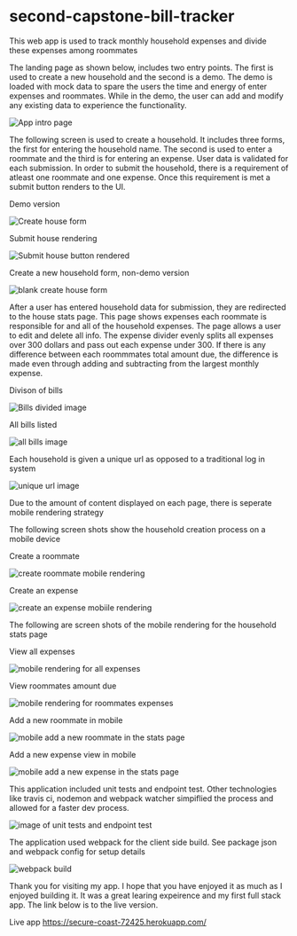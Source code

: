 # second-capstone-bill-tracker

This web app is used to track monthly household expenses and divide these expenses among roommates

The landing page as shown below, includes two entry points.  The first is used to create a new household 
and the second is a demo.  The demo is loaded with mock data to spare the users the time and energy of 
enter expenses and roommates.  While in the demo, the user can add and modify any existing data to experience 
the functionality.

![App intro page](https://github.com/sretundijr/second-capstone-bill-tracker/blob/master/images/landingPage.png)


The following screen is used to create a household.  It includes three forms, the first for entering the household name.  The second is used to enter a roommate and the third is for entering an expense.  User data is validated for each submission.  In order to submit the household, there is a requirement of atleast one roommate and one expense.  Once this requirement is met a submit button renders to the UI.  

Demo version

![Create house form](https://github.com/sretundijr/second-capstone-bill-tracker/blob/master/images/demo-create-house-form.png)


Submit house rendering


![Submit house button rendered](https://github.com/sretundijr/second-capstone-bill-tracker/blob/master/images/submit-house-image.png)


Create a new household form, non-demo version

![blank create house form](https://github.com/sretundijr/second-capstone-bill-tracker/blob/master/images/blank-form.png)


After a user has entered household data for submission, they are redirected to the house stats page.  This page shows expenses each roommate is responsible for and all of the household expenses.  The page allows a user to edit and delete all info.  The expense divider evenly splits all expenses over 300 dollars and pass out each expense under 300.  If there is any difference between each roommmates total amount due, the difference is made even through adding and subtracting from the largest monthly expense.


Divison of bills


![Bills divided image](https://github.com/sretundijr/second-capstone-bill-tracker/blob/master/images/bills-divided.png)


All bills listed


![all bills image](https://github.com/sretundijr/second-capstone-bill-tracker/blob/master/images/all-bills.png)


Each household is given a unique url as opposed to a traditional log in system


![unique url image](https://github.com/sretundijr/second-capstone-bill-tracker/blob/master/images/unique-url.png)


Due to the amount of content displayed on each page, there is seperate mobile rendering strategy

The following screen shots show the household creation process on a mobile device

Create a roommate

 ![create roommate mobile rendering](https://github.com/sretundijr/second-capstone-bill-tracker/blob/master/images/mobile-create-roommate.png)

 Create an expense

 ![create an expense mobiile rendering](https://github.com/sretundijr/second-capstone-bill-tracker/blob/master/images/mobile-create-expense.png)


The following are screen shots of the mobile rendering for the household stats page

View all expenses

![mobile rendering for all expenses](https://github.com/sretundijr/second-capstone-bill-tracker/blob/master/images/mobile-stats-expenses.png)

View roommates amount due

![mobile rendering for roommates expenses](https://github.com/sretundijr/second-capstone-bill-tracker/blob/master/images/mobile-stats-roommate-expenses.png)

Add a new roommate in mobile

![mobile add a new roommate in the stats page](https://github.com/sretundijr/second-capstone-bill-tracker/blob/master/images/mobile-stats-add-roommate.png)

Add a new expense view in mobile 

![mobile add a new expense in the stats page](https://github.com/sretundijr/second-capstone-bill-tracker/blob/master/images/mobile-stats-add-expense.png)


This application included unit tests and endpoint test.  Other technologies like travis ci, nodemon and webpack watcher simpiflied the process and allowed for a faster dev process.

![image of unit tests and endpoint test](https://github.com/sretundijr/second-capstone-bill-tracker/blob/master/images/all-test-passing.png)


The application used webpack for the client side build.  See package json and webpack config for setup details

![webpack build](https://github.com/sretundijr/second-capstone-bill-tracker/blob/master/images/webpack-build.png)


Thank you for visiting my app.  I hope that you have enjoyed it as much as I enjoyed building it.  It was a great learing expeirence and my first full stack app.  The link below is to the live version.


Live app https://secure-coast-72425.herokuapp.com/

